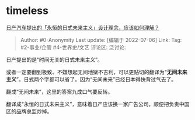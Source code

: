 # timeless
[日产汽车提出的「永恒的日式未来主义」设计理念，应该如何理解？](https://www.zhihu.com/question/527575542/answer/2438172463)

> Author: #0-Anonymity
> Last update: [编辑于 2022-07-06]
> Link:
> Tag: #2-事业/企管 #4-世界史/文艺
> 评论区:
> 泛讨论:

日产提出的是“时间无关的日式未来主义”。

或者一定要翻到极致、不嫌想起无间地狱不吉利，可以更贴切的翻译为“**无间未来主义**”。日式两个字都可以省了。因为“无间未来”已经日本得快背过气去了。

翻成“无间未来”，这里的答案九成口气要反转。

翻译成“永恒的日式未来主义”，意味着日产应该换一家广告公司，顺便把负责中国区的品牌总监炒掉。
